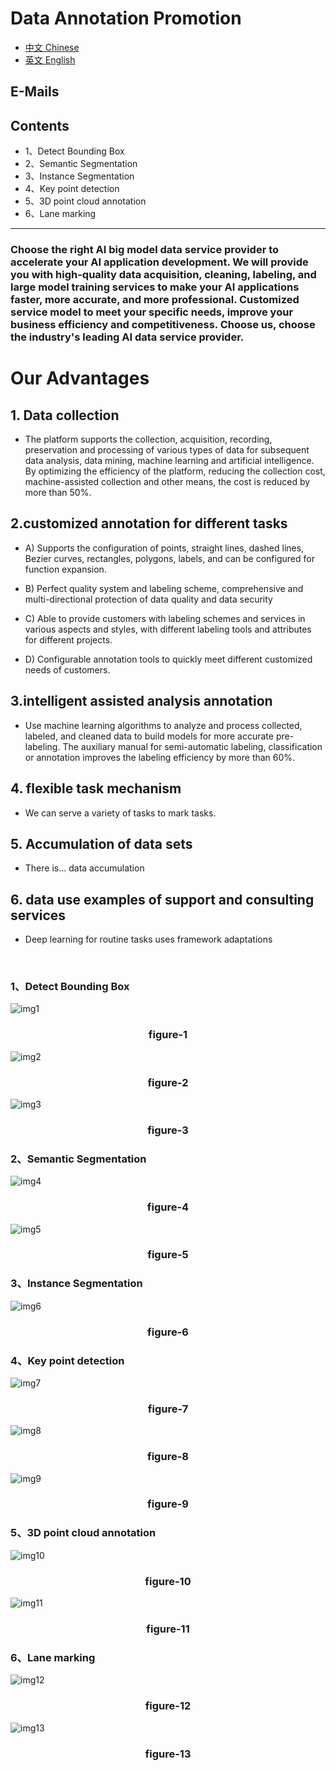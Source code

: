# Data Annotation Promotion

* [中文 Chinese](../README.md)
* [英文 English]()

## E-Mails

## Contents
  - 1、Detect Bounding Box
  - 2、Semantic Segmentation
  - 3、Instance Segmentation
  - 4、Key point detection
  - 5、3D point cloud annotation
  - 6、Lane marking
---

### Choose the right AI big model data service provider to accelerate your AI application development. We will provide you with high-quality data acquisition, cleaning, labeling, and large model training services to make your AI applications faster, more accurate, and more professional. Customized service model to meet your specific needs, improve your business efficiency and competitiveness. Choose us, choose the industry's leading AI data service provider.

# Our Advantages
## 1. Data collection

* The platform supports the collection, acquisition, recording, preservation and processing of various types of data for subsequent data analysis, data mining, machine learning and artificial intelligence. By optimizing the efficiency of the platform, reducing the collection cost, machine-assisted collection and other means, the cost is reduced by more than 50%.



## 2.customized annotation for different tasks

* A) Supports the configuration of points, straight lines, dashed lines, Bezier curves, rectangles, polygons, labels, and can be configured for function expansion.

* B) Perfect quality system and labeling scheme, comprehensive and multi-directional protection of data quality and data security

* C) Able to provide customers with labeling schemes and services in various aspects and styles, with different labeling tools and attributes for different projects.

* D) Configurable annotation tools to quickly meet different customized needs of customers.



## 3.intelligent assisted analysis annotation

* Use machine learning algorithms to analyze and process collected, labeled, and cleaned data to build models for more accurate pre-labeling. The auxiliary manual for semi-automatic labeling, classification or annotation improves the labeling efficiency by more than 60%.



## 4. flexible task mechanism

* We can serve a variety of tasks to mark tasks.



## 5. Accumulation of data sets

* There is... data accumulation



## 6. data use examples of support and consulting services

* Deep learning for routine tasks uses framework adaptations

<br/>   

  ### 1、Detect Bounding Box
  ![img1](../samples/det1.png)    

  ### <center>figure-1</center>

  ![img2](../samples/det2.png)   

  ### <center>figure-2</center>

  ![img3](../samples/det3.png)  

  ### <center>figure-3</center>

  ### 2、Semantic Segmentation

  ![img4](../samples/seg1.png)

  ### <center>figure-4</center>

  ![img5](../samples/seg2.png)

  ### <center>figure-5</center>

  ### 3、Instance Segmentation

  ![img6](../samples/2.png)

  ### <center>figure-6</center>

  ### 4、Key point detection

  ![img7](../samples/kpt2.png)

  ### <center>figure-7</center>

  ![img8](../samples/kpt3.png)

  ### <center>figure-8</center>

  ![img9](../samples/kpt4.png)

  ### <center>figure-9</center>

  ### 5、3D point cloud annotation

  ![img10](../samples/cd1.png)

  ### <center>figure-10</center>

  ![img11](../samples/cd2.png)

  ### <center>figure-11</center>

  ### 6、Lane marking

  ![img12](../samples/car1.png)

  ### <center>figure-12</center>

  ![img13](../samples/car2.png)

  ### <center>figure-13</center>
